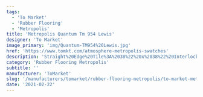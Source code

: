 ```yaml
---
tags:
  - 'To Market'
  - 'Rubber Flooring'
  - 'Metropolis'
title: 'Metropolis Quantum Tm 954 Lewis'
designer: 'To Market'
image_primary: 'img/Quantum-TM954%20Lewis.jpg'
href: 'https://www.tomkt.com/atmosphere-metropolis-swatches'
description: 'Straight%20Edge%20Tile%3A%2038%22%20x%2038%22%20Interlocking%20Tile%3A%2037%22%20x%2037%22'
category: 'Rubber Flooring Metropolis'
subtitle: ''
manufacturer: 'ToMarket'
slug: '/manufacturers/tomarket/rubber-flooring-metropolis/to-market-metropolis-quantum-tm-954-lewis'
date: '2021-02-22'
---
```

